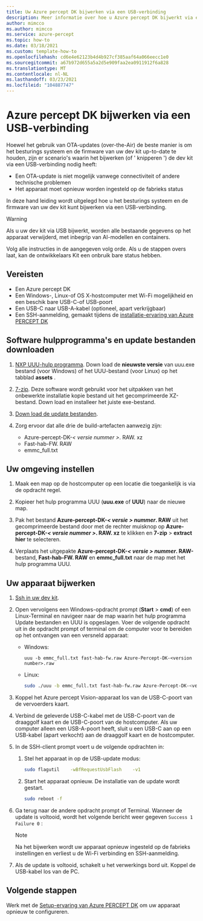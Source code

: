 ```yaml
---
title: Uw Azure percept DK bijwerken via een USB-verbinding
description: Meer informatie over hoe u Azure percept DK bijwerkt via een USB-verbinding
author: mimcco
ms.author: mimcco
ms.service: azure-percept
ms.topic: how-to
ms.date: 03/18/2021
ms.custom: template-how-to
ms.openlocfilehash: cd6e4e62123b4d4b927cf385aaf64a066eecc1e0
ms.sourcegitcommit: a67b972d655a5a2d5e909faa2ea0911912f6a828
ms.translationtype: MT
ms.contentlocale: nl-NL
ms.lasthandoff: 03/23/2021
ms.locfileid: "104887747"
---
```

# <a name="how-to-update-azure-percept-dk-over-a-usb-connection"></a>Azure percept DK bijwerken via een USB-verbinding

Hoewel het gebruik van OTA-updates (over-the-Air) de beste manier is om het besturings systeem en de firmware van uw dev kit up-to-date te houden, zijn er scenario's waarin het bijwerken (of ' knipperen ') de dev kit via een USB-verbinding nodig heeft:

- Een OTA-update is niet mogelijk vanwege connectiviteit of andere technische problemen
- Het apparaat moet opnieuw worden ingesteld op de fabrieks status

In deze hand leiding wordt uitgelegd hoe u het besturings systeem en de firmware van uw dev kit kunt bijwerken via een USB-verbinding.

> [!WARNING]
> Als u uw dev kit via USB bijwerkt, worden alle bestaande gegevens op het apparaat verwijderd, met inbegrip van AI-modellen en containers.
>
> Volg alle instructies in de aangegeven volg orde. Als u de stappen overs laat, kan de ontwikkelaars Kit een onbruik bare status hebben.

## <a name="prerequisites"></a>Vereisten

- Een Azure percept DK
- Een Windows-, Linux-of OS X-hostcomputer met Wi-Fi mogelijkheid en een beschik bare USB-C-of USB-poort
- Een USB-C naar USB-A-kabel (optioneel, apart verkrijgbaar)
- Een SSH-aanmelding, gemaakt tijdens de [installatie-ervaring van Azure PERCEPT DK](./quickstart-percept-dk-set-up.md)

## <a name="download-software-tools-and-update-files"></a>Software hulpprogramma's en update bestanden downloaden

1. [NXP UUU-hulp programma](https://github.com/NXPmicro/mfgtools/releases). Down load de **nieuwste versie** van uuu.exe bestand (voor Windows) of het UUU-bestand (voor Linux) op het tabblad **assets** .

1. [7-zip](https://www.7-zip.org/). Deze software wordt gebruikt voor het uitpakken van het onbewerkte installatie kopie bestand uit het gecomprimeerde XZ-bestand. Down load en installeer het juiste exe-bestand.

1. [Down load de update bestanden](https://go.microsoft.com/fwlink/?linkid=2155734).

1. Zorg ervoor dat alle drie de build-artefacten aanwezig zijn:
    - Azure-percept-DK-*&lt; versie nummer &gt;*. RAW. xz
    - Fast-hab-FW. RAW
    - emmc_full.txt

## <a name="set-up-your-environment"></a>Uw omgeving instellen

1. Maak een map op de hostcomputer op een locatie die toegankelijk is via de opdracht regel.

1. Kopieer het hulp programma UUU (**uuu.exe** of **UUU**) naar de nieuwe map.

1. Pak het bestand **Azure-percept-DK-*&lt; versie &gt; nummer*. RAW** uit het gecomprimeerde bestand door met de rechter muisknop op **Azure-percept-DK-*&lt; versie nummer &gt;*. RAW. xz** te klikken en **7-zip** &gt; **extract hier** te selecteren.

1. Verplaats het uitgepakte **Azure-percept-DK-*&lt; versie &gt; nummer*. RAW-** bestand, **Fast-hab-FW. RAW** en **emmc_full.txt** naar de map met het hulp programma UUU.

## <a name="update-your-device"></a>Uw apparaat bijwerken

1. [Ssh in uw dev kit](./how-to-ssh-into-percept-dk.md).

1. Open vervolgens een Windows-opdracht prompt (**Start**  >  **cmd**) of een Linux-Terminal en navigeer naar de map waarin het hulp programma Update bestanden en UUU is opgeslagen. Voer de volgende opdracht uit in de opdracht prompt of terminal om de computer voor te bereiden op het ontvangen van een versneld apparaat:

    - Windows:

        ```console
        uuu -b emmc_full.txt fast-hab-fw.raw Azure-Percept-DK-<version number>.raw 
        ```

    - Linux:

        ```bash
        sudo ./uuu -b emmc_full.txt fast-hab-fw.raw Azure-Percept-DK-<version number>.raw
        ```

1. Koppel het Azure percept Vision-apparaat los van de USB-C-poort van de vervoerders kaart.

1. Verbind de geleverde USB-C-kabel met de USB-C-poort van de draaggolf kaart en de USB-C-poort van de hostcomputer. Als uw computer alleen een USB-A-poort heeft, sluit u een USB-C aan op een USB-kabel (apart verkocht) aan de draaggolf kaart en de hostcomputer.

1. In de SSH-client prompt voert u de volgende opdrachten in:

    1. Stel het apparaat in op de USB-update modus:

        ```bash
        sudo flagutil    -wBfRequestUsbFlash    -v1
        ```

    1. Start het apparaat opnieuw. De installatie van de update wordt gestart.

        ```bash
        sudo reboot -f
        ```

1. Ga terug naar de andere opdracht prompt of Terminal. Wanneer de update is voltooid, wordt het volgende bericht weer gegeven ```Success 1    Failure 0``` :

    > [!NOTE]
    > Na het bijwerken wordt uw apparaat opnieuw ingesteld op de fabrieks instellingen en verliest u de Wi-Fi verbinding en SSH-aanmelding.

1. Als de update is voltooid, schakelt u het verwerkings bord uit. Koppel de USB-kabel los van de PC.  

## <a name="next-steps"></a>Volgende stappen

Werk met de [Setup-ervaring van Azure PERCEPT DK](./quickstart-percept-dk-set-up.md) om uw apparaat opnieuw te configureren.